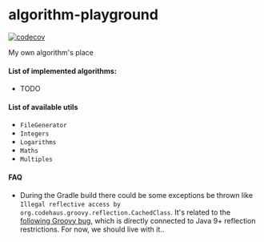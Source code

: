 # algorithm-playground

[![codecov](https://codecov.io/gh/kraluk/algorithm-playground/branch/master/graph/badge.svg)](https://codecov.io/gh/kraluk/algorithm-playground)

My own algorithm's place

#### List of implemented algorithms:

* TODO

#### List of available utils

* `FileGenerator`
* `Integers`
* `Logarithms`
* `Maths`
* `Multiples`

#### FAQ

* During the Gradle build there could be some exceptions be thrown like `Illegal reflective access by org.codehaus.groovy.reflection.CachedClass`. It's related to the [following Groovy bug](https://issues.apache.org/jira/browse/GROOVY-8339), which is directly connected to Java 9+ reflection restrictions. For now, we should live with it.. 